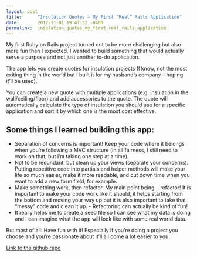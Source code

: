 ```yaml
---
layout: post
title:      "Insulation Quotes – My First “Real” Rails Application"
date:       2017-11-01 19:47:52 -0400
permalink:  insulation_quotes_my_first_real_rails_application
---
```



My first Ruby on Rails project turned out to be more challenging but also more fun than I expected. I wanted to build something that would actually serve a purpose and not just another to-do application.

The app lets you create quotes for insulation projects (I know, not the most exiting thing in the world but I built it for my husband’s company – hoping it’ll be used).

You can create a new quote with multiple applications (e.g. insulation in the wall/ceiling/floor) and add accessories to the quote. The quote will automatically calculate the type of insulation you should use for a specific application and sort it by which one is the most cost effective.

## Some things I learned building this app:
* Separation of concerns is important! Keep your code where it belongs when you’re following a MVC structure (in all fairness, I still need to work on that, but I’m taking one step at a time).
* Not to be redundant, but clean up your views (separate your concerns). Putting repetitive code into partials and helper methods will make your life so much easier, make it more readable, and cut down time when you want to add a new form field, for example.
* Make something work, then refactor. My main point being... refactor! It is important to make your code work like it should, it helps starting from the bottom and moving your way up but it is also important to take that “messy” code and clean it up. - Refactoring can actually be kind of fun!
* It really helps me to create a seed file so I can see what my data is doing and I can imagine what the app will look like with some real world data.

But most of all: Have fun with it! Especially if you’re doing a project you choose and you’re passionate about it’ll all come a lot easier to you.

[Link to the github repo](https://github.com/amelieoller/insulation-quotes)
